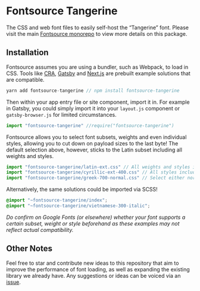 # Fontsource Tangerine

The CSS and web font files to easily self-host the “Tangerine” font. Please visit the main [Fontsource monorepo](https://github.com/DecliningLotus/fontsource) to view more details on this package.

## Installation

Fontsource assumes you are using a bundler, such as Webpack, to load in CSS. Tools like [CRA](https://create-react-app.dev/), [Gatsby](https://www.gatsbyjs.org/) and [Next.js](https://nextjs.org/) are prebuilt example solutions that are compatible.

```javascript
yarn add fontsource-tangerine // npm install fontsource-tangerine
```

Then within your app entry file or site component, import it in. For example in Gatsby, you could simply import it into your `layout.js` component or `gatsby-browser.js` for limited circumstances.

```javascript
import "fontsource-tangerine" //require("fontsource-tangerine")
```

Fontsource allows you to select font subsets, weights and even individual styles, allowing you to cut down on payload sizes to the last byte! The default selection above, however, sticks to the Latin subset including all weights and styles.

```javascript
import "fontsource-tangerine/latin-ext.css" // All weights and styles included.
import "fontsource-tangerine/cyrillic-ext-400.css" // All styles included.
import "fontsource-tangerine/greek-700-normal.css" // Select either normal or italic.
```

Alternatively, the same solutions could be imported via SCSS!

```scss
@import "~fontsource-tangerine/index";
@import "~fontsource-tangerine/vietnamese-300-italic";
```

_Do confirm on Google Fonts (or elsewhere) whether your font supports a certain subset, weight or style beforehand as these examples may not reflect actual compatibility._

## Other Notes

Feel free to star and contribute new ideas to this repository that aim to improve the performance of font loading, as well as expanding the existing library we already have. Any suggestions or ideas can be voiced via an [issue](https://github.com/DecliningLotus/fontsource/issues).
